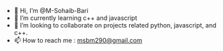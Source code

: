 - 👋 Hi, I’m @M-Sohaib-Bari
- 🌱 I’m currently learning c++ and javascript
- 💞️ I’m looking to collaborate on projects related python, javascript, and c++.
- 📫 How to reach me : msbm290@gmail.com

<!---
M-Sohaib-Bari/M-Sohaib-Bari is a ✨ special ✨ repository because its `README.md` (this file) appears on your GitHub profile.
You can click the Preview link to take a look at your changes.
--->
